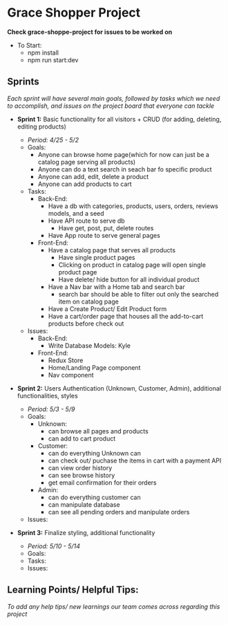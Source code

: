 # Grace Shopper Project

**Check grace-shoppe-project for issues to be worked on**

* To Start:
  * npm install
  * npm run start:dev

## Sprints
_Each sprint will have several main goals, followed by tasks which we need to accomplish, and issues on the project board that everyone can tackle_

* **Sprint 1:** Basic functionality for all visitors + CRUD (for adding, deleting, editing products)
  * _Period: 4/25 - 5/2_
  * Goals:
    * Anyone can browse home page(which for now can just be a catalog page serving all products)
    * Anyone can do a text search in seach bar fo specific product
    * Anyone can add, edit, delete a product
    * Anyone can add products to cart
  * Tasks:
    * Back-End:
      * Have a db with categories, products, users, orders, reviews models, and a seed
      * Have API route to serve db
        * Have get, post, put, delete routes
      * Have App route to serve general pages
    * Front-End:
      * Have a catalog page that serves all products
        * Have single product pages
        * Clicking on product in catalog page will open single product page
        * Have delete/ hide button for all individual product
      * Have a Nav bar with a Home tab and search bar
        * search bar should be able to filter out only the searched item on catalog page
      * Have a Create Product/ Edit Product form
      * Have a cart/order page that houses all the add-to-cart products before check out
  * Issues:
    * Back-End:
      * Write Database Models: Kyle
    * Front-End:
      * Redux Store
      * Home/Landing Page component
      * Nav component

* **Sprint 2:** Users Authentication (Unknown, Customer, Admin), additional functionalities, styles
  * _Period: 5/3 - 5/9_
  * Goals:
    * Unknown:
      * can browse all pages and products
      * can add to cart product
    * Customer:
      * can do everything Unknown can
      * can check out/ puchase the items in cart with a payment API
      * can view order history
      * can see browse history
      * get email confirmation for their orders
    * Admin:
      * can do everything customer can
      * can manipulate database
      * can see all pending orders and manipulate orders
  * Issues:

* **Sprint 3:** Finalize styling, additional functionality
  * _Period: 5/10 - 5/14_
  * Goals:
  * Tasks:
  * Issues:

## Learning Points/ Helpful Tips:
_To add any help tips/ new learnings our team comes across regarding this project_

